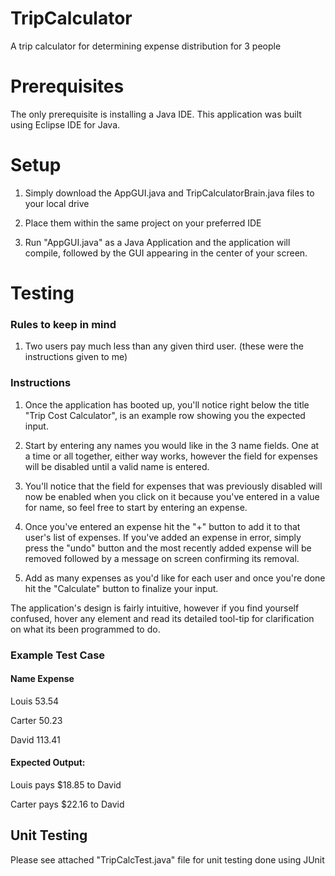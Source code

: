 # TripCalculator
A trip calculator for determining expense distribution for 3 people

# Prerequisites
The only prerequisite is installing a Java IDE.
This application was built using Eclipse IDE for Java.

# Setup

1. Simply download the AppGUI.java and TripCalculatorBrain.java files to your local drive

2. Place them within the same project on your preferred IDE

3. Run "AppGUI.java" as a Java Application and the application will compile, followed by the GUI appearing in the center of your screen.

# Testing

### Rules to keep in mind
1. Two users pay much less than any given third user. (these were the instructions given to me)

### Instructions

1. Once the application has booted up, you'll notice right below the title "Trip Cost Calculator", is an example row showing you the expected input.

2. Start by entering any names you would like in the 3 name fields. One at a time or all together, either way works, however the field for expenses will be disabled until a valid name is entered.

3. You'll notice that the field for expenses that was previously disabled will now be enabled when you click on it because you've entered in a value for name, so feel free to start by entering an expense.

4. Once you've entered an expense hit the "+" button to add it to that user's list of expenses. If you've added an expense in error, simply press the "undo" button and the most recently added expense will be removed followed by a message on screen confirming its removal.

5. Add as many expenses as you'd like for each user and once you're done hit the "Calculate" button to finalize your input. 

The application's design is fairly intuitive, however if you find yourself confused, hover any element and read its detailed tool-tip for clarification on what its been programmed to do.

### Example Test Case

#### Name      Expense


Louis       53.54

Carter      50.23

David       113.41

#### Expected Output:

Louis pays $18.85 to David

Carter pays $22.16 to David


## Unit Testing

Please see attached "TripCalcTest.java" file for unit testing done using JUnit

